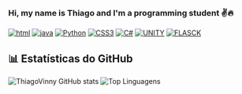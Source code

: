### Hi, my name is Thiago and I'm a programming student ✌️🔥
[![html](https://img.shields.io/badge/HTML5-E34F26?style=for-the-badge&logo=html5&logoColor=white)]()
[![java](https://img.shields.io/badge/JavaScript-F7DF1E?style=for-the-badge&logo=javascript&logoColor=black)]()
[![Python](https://img.shields.io/badge/Python-14354C?style=for-the-badge&logo=python&logoColor=white)]()
[![CSS3](https://img.shields.io/badge/CSS3-1572B6?style=for-the-badge&logo=css3&logoColor=white)]()
[![C#](https://img.shields.io/badge/C%23-239120?style=for-the-badge&logo=c-sharp&logoColor=white)]()
[![UNITY](https://img.shields.io/badge/Unity-100000?style=for-the-badge&logo=unity&logoColor=white)]()
[![FLASCK](https://img.shields.io/badge/Flask-000000?style=for-the-badge&logo=flask&logoColor=white)]()

## 📊 Estatísticas do GitHub

 ![ThiagoVinny GitHub stats](https://github-readme-stats.vercel.app/api?username=ThiagoVinny&show_icons=true&theme=dracula)  ![Top Linguagens](https://github-readme-stats.vercel.app/api/top-langs/?username=ThiagoVinny&layout=compact&theme=dracula) 


